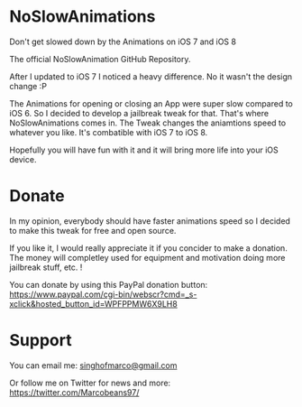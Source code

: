 NoSlowAnimations
================
Don't get slowed down by the Animations on iOS 7 and iOS 8</p>
The official NoSlowAnimation GitHub Repository.



After I updated to iOS 7 I noticed a heavy difference. No it wasn't the design change :P</p>
The Animations for opening or closing an App were super slow compared to iOS 6. So I decided to develop a jailbreak tweak for that. That's where NoSlowAnimations comes in. The Tweak  changes the aniamtions speed to whatever you like.
It's combatible with iOS 7 to iOS 8. </p>
Hopefully you will have fun with it and it will bring more life into your iOS device.

Donate
================
In my opinion, everybody should have faster animations speed so I decided to make this tweak for free and open source. </p>If you like it, I would really appreciate it if you concider to make a donation. The money will completley used for equipment and motivation doing more jailbreak stuff, etc. ! </p>
You can donate by using this PayPal donation button: https://www.paypal.com/cgi-bin/webscr?cmd=_s-xclick&hosted_button_id=WPFPPMW6X9LH8

Support
================
You can email me: singhofmarco@gmail.com</p>
Or follow me on Twitter for news and more: https://twitter.com/Marcobeans97/



